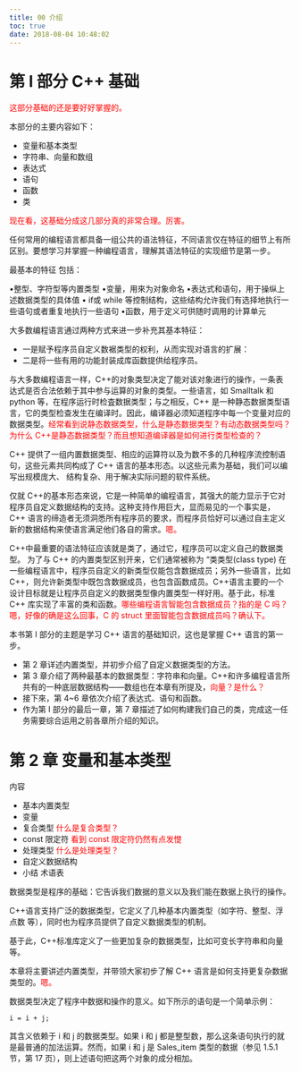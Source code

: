 ```yaml
---
title: 00 介绍
toc: true
date: 2018-08-04 10:48:02
---
```

# 第 Ⅰ 部分 C++ 基础

<span style="color:red;">这部分基础的还是要好好掌握的。</span>


本部分的主要内容如下：

- 变量和基本类型
- 字符串、向量和数组
- 表达式
- 语句
- 函数
- 类

<span style="color:red;">现在看，这基础分成这几部分真的非常合理。厉害。</span>

任何常用的编程语言都具备一组公共的语法特征，不同语言仅在特征的细节上有所区别。要想学习并掌握一种编程语言，理解其语法特征的实现细节是第一步。

最基本的特征 包括：

•整型、字符型等内置类型
•变量，用來为对象命名
•表达式和语句，用于操纵上述数据类型的具体值
• if或 while 等控制结构，这些结构允许我们有选择地执行一些语句或者重复地执行一些语句
•函数，用于定义可供随时调用的计算单元


大多数编程语言通过两种方式来进一步补充其基本特征：

- 一是赋予程序员自定义数裾类型的权利，从而实现对语言的扩展：
- 二是将一些有用的功能封装成库函数提供给程序员。

与大多数编程语言一样，C++的对象类型决定了能对该对象进行的操作，一条表达式是否合法依赖于其中参与运算的对象的类型。一些语言，如 Smalltalk 和 python 等，在程序运行时检査数据类型；与之相反，C++ 是一种静态数据类型语言，它的类型检查发生在编译时。因此，编译器必须知道程序中每一个变量对应的数据类型。<span style="color:red;">经常看到说静态数据类型，什么是静态数据类型？有动态数据类型吗？为什么 C++是静态数据类型？而且想知道编译器是如何进行类型检查的？</span>

C++ 提供了一组内置数据类型、相应的运算符以及为数不多的几种程序流控制语句，这些元素共同构成了 C++ 语言的基本形态。以这些元素为基础，我们可以编写出规模庞大、 结构复杂、用于解决实际问题的软件系统。

仅就 C++的基本形态來说，它是一种简单的编程语言，其强大的能力显示于它对程序员自定义数据结构的支持。这种支持作用巨大，显而易见的一个事实是，C++ 语言的缔造者无须洞悉所有程序员的要求，而程序员恰好可以通过自主定义新的数据结构来使语言满足他们各自的需求。<span style="color:red;">嗯。</span>

C++中最重要的语法特征应该就是类了，通过它，程序员可以定义自己的数据类型。 为了与 C++ 的内置类型区别开来，它们通常被称为 “类类型(class type) 在一些编程语言中，程序员自定义的新类型仅能包含数据成员；另外一些语言，比如 C++，则允许新类型中既包含数据成员，也包含函数成员。C++语言主要的一个设计目标就是让程序员自定义的数据类型像内置类型一样好用。基于此，标准 C++ 库实现了丰富的类和函数。<span style="color:red;">哪些编程语言智能包含数据成员？指的是 C 吗？嗯，好像的确是这么回事，C 的 struct 里面智能包含数据成员吗？确认下。</span>

本书第 I 部分的主题是学习 C++ 语言的基础知识，这也是掌握 C++ 语言的第一步。

- 第 2 章详述内置类型，并初步介绍了自定义数据类型的方法。
- 第 3 章介绍了两种最基本的数据类型：字符串和向量。C++和许多编程语言所共有的一种底层数据结构——数组也在本章有所提及，<span style="color:red;">向量？是什么？</span>
- 接下來，第 4~6 章依次介绍了表达式、语句和函数。
- 作为第 I 部分的最后一章，第 7 章描述了如何构建我们自己的类，完成这一任务需要综合运用之前各章所介绍的知识。

# 第 2 章 变量和基本类型

内容

- 基本内置类型
- 变量
- 复合类型 <span style="color:red;">什么是复合类型？</span>
- const 限定符 <span style="color:red;">看到 const 限定符仍然有点发憷</span>
- 处理类型 <span style="color:red;">什么是处理类型？</span>
- 自定义数据结构
- 小结 术语表


数据类型是程序的基础：它告诉我们数据的意义以及我们能在数据上执行的操作。

C++语言支持广泛的数据类型，它定义了几种基本内置类型（如字符、整型、浮点数 等），同时也为程序员提供了自定义数据类型的机制。

基于此，C++标准库定义了一些更加复杂的数据类型，比如可变长字符串和向量等。

本章将主要讲述内置类型，并带领大家初步了解 C++ 语言是如何支持更复杂数据类型的。<span style="color:red;">嗯。</span>

数据类型决定了程序中数据和操作的意义。如下所示的语句是一个简单示例：

```
i = i + j;
```


其含义依赖于 i 和 j 的数据类型。如果 i 和 j 都是整型数，那么这条语句执行的就是最普通的加法运算。然而，如果 i 和 j 是 Sales_item 类型的数据（参见 1.5.1节，第 17 页），则上述语句把这两个对象的成分相加。
